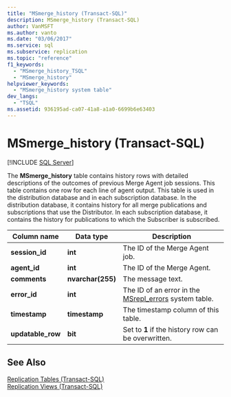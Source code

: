 ```yaml
---
title: "MSmerge_history (Transact-SQL)"
description: MSmerge_history (Transact-SQL)
author: VanMSFT
ms.author: vanto
ms.date: "03/06/2017"
ms.service: sql
ms.subservice: replication
ms.topic: "reference"
f1_keywords:
  - "MSmerge_history_TSQL"
  - "MSmerge_history"
helpviewer_keywords:
  - "MSmerge_history system table"
dev_langs:
  - "TSQL"
ms.assetid: 936195ad-ca07-41a8-a1a0-6699b6e63403
---
```

# MSmerge_history (Transact-SQL)
[!INCLUDE [SQL Server](../../includes/applies-to-version/sqlserver.md)]

  The **MSmerge_history** table contains history rows with detailed descriptions of the outcomes of previous Merge Agent job sessions. This table contains one row for each line of agent output. This table is used in the distribution database and in each subscription database. In the distribution database, it contains history for all merge publications and subscriptions that use the Distributor. In each subscription database, it contains the history for publications to which the Subscriber is subscribed.  
  
|Column name|Data type|Description|  
|-----------------|---------------|-----------------|  
|**session_id**|**int**|The ID of the Merge Agent job.|  
|**agent_id**|**int**|The ID of the Merge Agent.|  
|**comments**|**nvarchar(255)**|The message text.|  
|**error_id**|**int**|The ID of an error in the [MSrepl_errors](../../relational-databases/system-tables/msrepl-errors-transact-sql.md) system table.|  
|**timestamp**|**timestamp**|The timestamp column of this table.|  
|**updatable_row**|**bit**|Set to **1** if the history row can be overwritten.|  
  
## See Also  
 [Replication Tables &#40;Transact-SQL&#41;](../../relational-databases/system-tables/replication-tables-transact-sql.md)   
 [Replication Views &#40;Transact-SQL&#41;](../../relational-databases/system-views/replication-views-transact-sql.md)  
  
  
